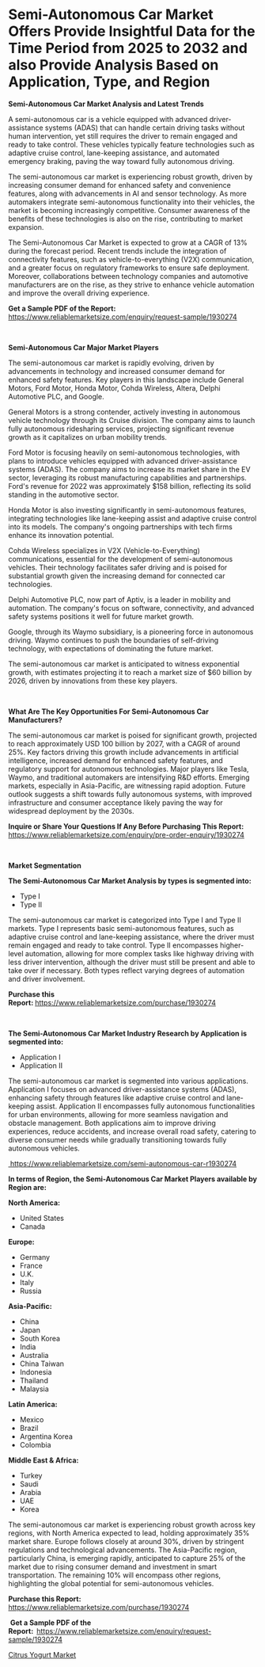 <p><h1>Semi-Autonomous Car Market Offers Provide Insightful Data for the Time Period from 2025 to 2032 and also Provide Analysis Based on Application, Type, and Region</h1></p><p><strong>Semi-Autonomous Car Market Analysis and Latest Trends</strong></p>
<p><p>A semi-autonomous car is a vehicle equipped with advanced driver-assistance systems (ADAS) that can handle certain driving tasks without human intervention, yet still requires the driver to remain engaged and ready to take control. These vehicles typically feature technologies such as adaptive cruise control, lane-keeping assistance, and automated emergency braking, paving the way toward fully autonomous driving.</p><p>The semi-autonomous car market is experiencing robust growth, driven by increasing consumer demand for enhanced safety and convenience features, along with advancements in AI and sensor technology. As more automakers integrate semi-autonomous functionality into their vehicles, the market is becoming increasingly competitive. Consumer awareness of the benefits of these technologies is also on the rise, contributing to market expansion.</p><p>The Semi-Autonomous Car Market is expected to grow at a CAGR of 13% during the forecast period. Recent trends include the integration of connectivity features, such as vehicle-to-everything (V2X) communication, and a greater focus on regulatory frameworks to ensure safe deployment. Moreover, collaborations between technology companies and automotive manufacturers are on the rise, as they strive to enhance vehicle automation and improve the overall driving experience.</p></p>
<p><strong>Get a Sample PDF of the Report:&nbsp;</strong> <a href="https://www.reliablemarketsize.com/enquiry/request-sample/1930274?utm_campaign=1133&utm_medium=2&utm_source=Github&utm_content=ia&utm_term=16012025&utm_id=semi-autonomous-car">https://www.reliablemarketsize.com/enquiry/request-sample/1930274</a></p>
<p>&nbsp;</p>
<p><strong>Semi-Autonomous Car Major Market Players</strong></p>
<p><p>The semi-autonomous car market is rapidly evolving, driven by advancements in technology and increased consumer demand for enhanced safety features. Key players in this landscape include General Motors, Ford Motor, Honda Motor, Cohda Wireless, Altera, Delphi Automotive PLC, and Google.</p><p>General Motors is a strong contender, actively investing in autonomous vehicle technology through its Cruise division. The company aims to launch fully autonomous ridesharing services, projecting significant revenue growth as it capitalizes on urban mobility trends.</p><p>Ford Motor is focusing heavily on semi-autonomous technologies, with plans to introduce vehicles equipped with advanced driver-assistance systems (ADAS). The company aims to increase its market share in the EV sector, leveraging its robust manufacturing capabilities and partnerships. Ford's revenue for 2022 was approximately $158 billion, reflecting its solid standing in the automotive sector.</p><p>Honda Motor is also investing significantly in semi-autonomous features, integrating technologies like lane-keeping assist and adaptive cruise control into its models. The company's ongoing partnerships with tech firms enhance its innovation potential.</p><p>Cohda Wireless specializes in V2X (Vehicle-to-Everything) communications, essential for the development of semi-autonomous vehicles. Their technology facilitates safer driving and is poised for substantial growth given the increasing demand for connected car technologies.</p><p>Delphi Automotive PLC, now part of Aptiv, is a leader in mobility and automation. The company's focus on software, connectivity, and advanced safety systems positions it well for future market growth.</p><p>Google, through its Waymo subsidiary, is a pioneering force in autonomous driving. Waymo continues to push the boundaries of self-driving technology, with expectations of dominating the future market.</p><p>The semi-autonomous car market is anticipated to witness exponential growth, with estimates projecting it to reach a market size of $60 billion by 2026, driven by innovations from these key players.</p></p>
<p>&nbsp;</p>
<p><strong>What Are The Key Opportunities For Semi-Autonomous Car Manufacturers?</strong></p>
<p><p>The semi-autonomous car market is poised for significant growth, projected to reach approximately USD 100 billion by 2027, with a CAGR of around 25%. Key factors driving this growth include advancements in artificial intelligence, increased demand for enhanced safety features, and regulatory support for autonomous technologies. Major players like Tesla, Waymo, and traditional automakers are intensifying R&D efforts. Emerging markets, especially in Asia-Pacific, are witnessing rapid adoption. Future outlook suggests a shift towards fully autonomous systems, with improved infrastructure and consumer acceptance likely paving the way for widespread deployment by the 2030s.</p></p>
<p><strong>Inquire or Share Your Questions If Any Before Purchasing This Report:</strong> <a href="https://www.reliablemarketsize.com/enquiry/pre-order-enquiry/1930274?utm_campaign=1133&utm_medium=2&utm_source=Github&utm_content=ia&utm_term=16012025&utm_id=semi-autonomous-car">https://www.reliablemarketsize.com/enquiry/pre-order-enquiry/1930274</a></p>
<p>&nbsp;</p>
<p><strong>Market Segmentation</strong></p>
<p><strong>The Semi-Autonomous Car Market Analysis by types is segmented into:</strong></p>
<p><ul><li>Type I</li><li>Type II</li></ul></p>
<p><p>The semi-autonomous car market is categorized into Type I and Type II markets. Type I represents basic semi-autonomous features, such as adaptive cruise control and lane-keeping assistance, where the driver must remain engaged and ready to take control. Type II encompasses higher-level automation, allowing for more complex tasks like highway driving with less driver intervention, although the driver must still be present and able to take over if necessary. Both types reflect varying degrees of automation and driver involvement.</p></p>
<p><strong>Purchase this Report:&nbsp;</strong><a href="https://www.reliablemarketsize.com/purchase/1930274?utm_campaign=1133&utm_medium=2&utm_source=Github&utm_content=ia&utm_term=16012025&utm_id=semi-autonomous-car">https://www.reliablemarketsize.com/purchase/1930274</a></p>
<p>&nbsp;</p>
<p><strong>The Semi-Autonomous Car Market Industry Research by Application is segmented into:</strong></p>
<p><ul><li>Application I</li><li>Application II</li></ul></p>
<p><p>The semi-autonomous car market is segmented into various applications. Application I focuses on advanced driver-assistance systems (ADAS), enhancing safety through features like adaptive cruise control and lane-keeping assist. Application II encompasses fully autonomous functionalities for urban environments, allowing for more seamless navigation and obstacle management. Both applications aim to improve driving experiences, reduce accidents, and increase overall road safety, catering to diverse consumer needs while gradually transitioning towards fully autonomous vehicles.</p></p>
<p><a href="https://www.reliablemarketsize.com/semi-autonomous-car-r1930274?utm_campaign=1133&utm_medium=2&utm_source=Github&utm_content=ia&utm_term=16012025&utm_id=semi-autonomous-car">&nbsp;https://www.reliablemarketsize.com/semi-autonomous-car-r1930274</a></p>
<p><strong>In terms of Region, the Semi-Autonomous Car Market Players available by Region are:</strong></p>
<p>
    <p> <strong> North America: </strong>
        <ul>
            <li>United States</li>
            <li>Canada</li>
        </ul>
        </p> 
    <p> <strong> Europe: </strong>
        <ul>
            <li>Germany</li>
            <li>France</li>
            <li>U.K.</li>
            <li>Italy</li>
            <li>Russia</li>
        </ul>
        </p> 
    <p> <strong> Asia-Pacific: </strong>
        <ul>
            <li>China</li>
            <li>Japan</li>
            <li>South Korea</li>
            <li>India</li>
            <li>Australia</li>
            <li>China Taiwan</li>
            <li>Indonesia</li>
            <li>Thailand</li>
            <li>Malaysia</li>
        </ul>
        </p> 
    <p> <strong> Latin America: </strong>
        <ul>
            <li>Mexico</li>
            <li>Brazil</li>
            <li>Argentina Korea</li>
            <li>Colombia</li>
        </ul>
        </p> 
    <p> <strong> Middle East & Africa: </strong>
        <ul>
            <li>Turkey</li>
            <li>Saudi</li>
            <li>Arabia</li>
            <li>UAE</li>
            <li>Korea</li>
        </ul>
    </p>
    </p>
<p><p>The semi-autonomous car market is experiencing robust growth across key regions, with North America expected to lead, holding approximately 35% market share. Europe follows closely at around 30%, driven by stringent regulations and technological advancements. The Asia-Pacific region, particularly China, is emerging rapidly, anticipated to capture 25% of the market due to rising consumer demand and investment in smart transportation. The remaining 10% will encompass other regions, highlighting the global potential for semi-autonomous vehicles.</p></p>
<p><strong>Purchase this Report: </strong><a href="https://www.reliablemarketsize.com/purchase/1930274?utm_campaign=1133&utm_medium=2&utm_source=Github&utm_content=ia&utm_term=16012025&utm_id=semi-autonomous-car">https://www.reliablemarketsize.com/purchase/1930274</a></p>
<p>&nbsp;<strong>Get a Sample PDF of the Report:&nbsp;&nbsp;</strong><a href="https://www.reliablemarketsize.com/enquiry/request-sample/1930274?utm_campaign=1133&utm_medium=2&utm_source=Github&utm_content=ia&utm_term=16012025&utm_id=semi-autonomous-car">https://www.reliablemarketsize.com/enquiry/request-sample/1930274</a></p>
<p><strong></strong></p>
<p><p><a href="https://github.com/WillieWoodard/Market-Research-Report-List-7/blob/main/citrus-yogurt-market.md?utm_campaign=1133&utm_medium=2&utm_source=Github&utm_content=ia&utm_term=16012025&utm_id=semi-autonomous-car">Citrus Yogurt Market</a></p></p>